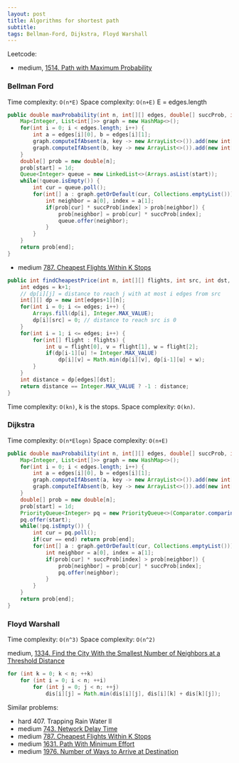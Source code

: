 ```yaml
---
layout: post
title: Algorithms for shortest path
subtitle:
tags: Bellman-Ford, Dijkstra, Floyd Warshall
---
```


Leetcode:
* medium, [1514. Path with Maximum Probability](https://leetcode.com/problems/path-with-maximum-probability/)

### Bellman Ford

Time complexity: `O(n*E)`
Space complexity: `O(n+E)`
E = edges.length

```java
public double maxProbability(int n, int[][] edges, double[] succProb, int start, int end) {
    Map<Integer, List<int[]>> graph = new HashMap<>();
    for(int i = 0; i < edges.length; i++) {
        int a = edges[i][0], b = edges[i][1];
        graph.computeIfAbsent(a, key -> new ArrayList<>()).add(new int[]{b,i});
        graph.computeIfAbsent(b, key -> new ArrayList<>()).add(new int[]{a,i});
    }
    double[] prob = new double[n];
    prob[start] = 1d;
    Queue<Integer> queue = new LinkedList<>(Arrays.asList(start));
    while(!queue.isEmpty()) {
        int cur = queue.poll();
        for(int[] a : graph.getOrDefault(cur, Collections.emptyList())) {
            int neighbor = a[0], index = a[1];
            if(prob[cur] * succProb[index] > prob[neighbor]) {
                prob[neighbor] = prob[cur] * succProb[index];
                queue.offer(neighbor);
            }
        }
    }
    return prob[end];
}
```

* medium [787. Cheapest Flights Within K Stops](https://leetcode.com/problems/cheapest-flights-within-k-stops/)

```java
public int findCheapestPrice(int n, int[][] flights, int src, int dst, int k) {
    int edges = k+1;
    // dp[i][j] = distance to reach j with at most i edges from src
    int[][] dp = new int[edges+1][n];
    for(int i = 0; i <= edges; i++) {
        Arrays.fill(dp[i], Integer.MAX_VALUE);
        dp[i][src] = 0; // distance to reach src is 0
    }
    for(int i = 1; i <= edges; i++) {
        for(int[] flight : flights) {
            int u = flight[0], v = flight[1], w = flight[2];
            if(dp[i-1][u] != Integer.MAX_VALUE)
                dp[i][v] = Math.min(dp[i][v], dp[i-1][u] + w);
        }
    }
    int distance = dp[edges][dst];
    return distance == Integer.MAX_VALUE ? -1 : distance;
}
```
Time complexity: `O(kn)`, k is the stops.
Space complexity: `O(kn)`.

### Dijkstra

Time complexity: `O(n*Elogn)`
Space complexity: `O(n+E)`

```java
public double maxProbability(int n, int[][] edges, double[] succProb, int start, int end) {
    Map<Integer, List<int[]>> graph = new HashMap<>();
    for(int i = 0; i < edges.length; i++) {
        int a = edges[i][0], b = edges[i][1];
        graph.computeIfAbsent(a, key -> new ArrayList<>()).add(new int[]{b,i});
        graph.computeIfAbsent(b, key -> new ArrayList<>()).add(new int[]{a,i});
    }
    double[] prob = new double[n];
    prob[start] = 1d;
    PriorityQueue<Integer> pq = new PriorityQueue<>(Comparator.comparingDouble(i -> -prob[i]));
    pq.offer(start);
    while(!pq.isEmpty()) {
        int cur = pq.poll();
        if(cur == end) return prob[end];
        for(int[] a : graph.getOrDefault(cur, Collections.emptyList())) {
            int neighbor = a[0], index = a[1];
            if(prob[cur] * succProb[index] > prob[neighbor]) {
                prob[neighbor] = prob[cur] * succProb[index];
                pq.offer(neighbor);
            }
        }
    }
    return prob[end];
}
```

### Floyd Warshall
Time complexity: `O(n^3)`
Space complexity: `O(n^2)`

medium, [1334. Find the City With the Smallest Number of Neighbors at a Threshold Distance](https://leetcode.com/problems/find-the-city-with-the-smallest-number-of-neighbors-at-a-threshold-distance/)

```java
for (int k = 0; k < n; ++k)
    for (int i = 0; i < n; ++i)
        for (int j = 0; j < n; ++j)
            dis[i][j] = Math.min(dis[i][j], dis[i][k] + dis[k][j]);
```


Similar problems:

* hard 407. Trapping Rain Water II
* medium [743. Network Delay Time](https://leetcode.com/problems/network-delay-time/submissions/)
* medium [787. Cheapest Flights Within K Stops](https://leetcode.com/problems/cheapest-flights-within-k-stops/)
* medium [1631. Path With Minimum Effort](https://leetcode.com/problems/path-with-minimum-effort/)
* medium [1976. Number of Ways to Arrive at Destination](https://leetcode.com/problems/number-of-ways-to-arrive-at-destination/)
